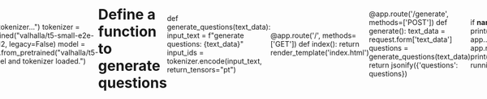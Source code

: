 # QuestionsGenerator2


# Step 1: create and activate enviroment
python -m venv venv
source venv/bin/activate
pip install sentencepiece protobuf torch transformers flask nltk


# Step 2: Create a new Flask project

mkdir t5-question-generator
cd t5-question-generator

# step 3: Create a new file app.py and add the following code:
'''
from flask import Flask, request, jsonify, render_template
from transformers import AutoTokenizer, AutoModelForSeq2SeqLM
import torch
from transformers import pipeline
import nltk

nltk.download('punkt')

app = Flask(__name__)

# Load the pre-trained T5 model and tokenizer
print("Loading model and tokenizer...")
tokenizer = AutoTokenizer.from_pretrained("valhalla/t5-small-e2e-qg", model_max_length=512, legacy=False)
model = AutoModelForSeq2SeqLM.from_pretrained("valhalla/t5-small-e2e-qg")
print("Model and tokenizer loaded.")

# Define a function to generate questions
def generate_questions(text_data):
    input_text = f"generate questions: {text_data}"
    input_ids = tokenizer.encode(input_text, return_tensors="pt")

    gen_ids = model.generate(
        input_ids,
        max_length=512,
        num_beams=5,
        early_stopping=True,
        pad_token_id=tokenizer.pad_token_id,
        eos_token_id=tokenizer.eos_token_id,
        length_penalty=1.0,
        no_repeat_ngram_size=2,
        bad_words_ids=[[tokenizer.unk_token_id]],
        num_return_sequences=1,
    )
    gen_text = tokenizer.decode(gen_ids[0], skip_special_tokens=True)

    # Replace the separator token with a newline character
    gen_text = gen_text.replace('<sep>', '\n')

    # Use nltk's sent_tokenize to split questions
    questions = nltk.sent_tokenize(gen_text)
    return questions

@app.route('/', methods=['GET'])
def index():
    return render_template('index.html')

@app.route('/generate', methods=['POST'])
def generate():
    text_data = request.form['text_data']
    questions = generate_questions(text_data)
    return jsonify({'questions': questions})

if __name__ == '__main__':
    print("Starting Flask app...")
    app.run(debug=True)
    print("Flask app is running.")

'''

# Step 4: Create a folder called "templates" and add a html file called "index.html"
'''
<!DOCTYPE html>
<html>
<head>
  <title>T5 Question Generator</title>
  <style>
    form {
      display: flex;
      flex-direction: column;
      align-items: center;
    }
    label {
      margin-bottom: 10px;
    }
    textarea {
      margin-bottom: 10px;
    }
    #questions {
      max-width: 50%; /* adjust the width to your liking */
      margin: 20px auto; /* add some margin to create space around the questions */
      padding: 20px; /* add some padding to create space between the questions and the border */
      border: 1px solid #ccc; /* add a border to visually separate the questions */
      border-radius: 10px; /* add some rounded corners to the border */
    }
    .container {
  text-align: center;
  padding: 20px;
  

    }
    .container > * {
      width: 100%; /* make all child elements take up the full width */
    }
    .container > h1 {
      margin-bottom: 20px; /* add some margin to create space between the title and the form */
    }
  </style>
</head>
<body style="background-image: url('static/Design sem nome.jpg'); background-size: cover; background-repeat: no-repeat; background-attachment: fixed; display: flex; justify-content: center; align-items: center; height: 100vh; margin: 0;">
  <div class="container">
    <h1>T5 Question Generator</h1>
    <form id="question-form">
      <label for="text_data">Enter a paragraph text:</label>
      <textarea id="text_data" name="text_data" rows="10" cols="50"></textarea>
      <button type="submit">Generate Questions</button>
    </form>
    <div id="questions">
      <h2>Generated Questions:</h2>
      <ul id="questions-list"></ul>
    </div>
  </div>
  <script src="{{ url_for('static', filename='script.js') }}"></script>
</body>
</html>
'''

# Step 5: creat a folder called "static" and add your background image and a js file called "script.js"
'''
document.getElementById('question-form').addEventListener('submit', function(event) {
  event.preventDefault();
  const formData = new FormData(this);
  fetch('/generate', {
    method: 'POST',
    body: formData
  })
  .then(response => {
    if (!response.ok) {
      throw new Error('Network response was not ok ' + response.statusText);
    }
    return response.json();
  })
  .then(data => {
    const questionsList = document.getElementById('questions-list');
    questionsList.innerHTML = '';
    data.questions.forEach(question => {
      const listItem = document.createElement('li');
      listItem.textContent = question;
      questionsList.appendChild(listItem);
    });
  })
  .catch(error => {
    console.error('Error:', error);
  });
});
'''
